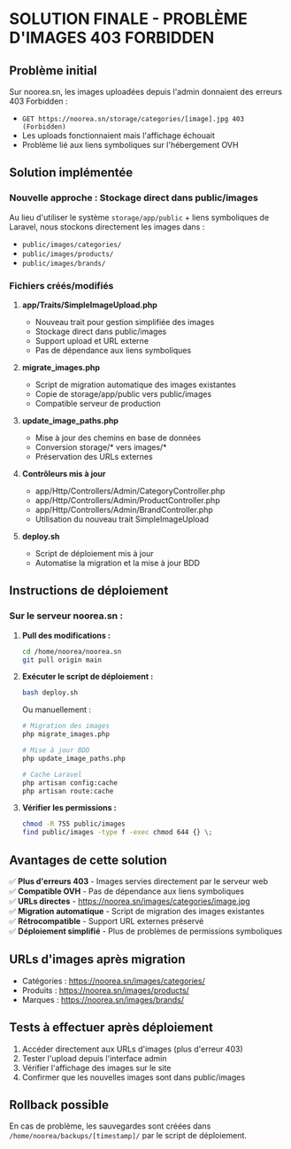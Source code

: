 # SOLUTION FINALE - PROBLÈME D'IMAGES 403 FORBIDDEN

## Problème initial
Sur noorea.sn, les images uploadées depuis l'admin donnaient des erreurs 403 Forbidden :
- `GET https://noorea.sn/storage/categories/[image].jpg 403 (Forbidden)`
- Les uploads fonctionnaient mais l'affichage échouait
- Problème lié aux liens symboliques sur l'hébergement OVH

## Solution implémentée

### Nouvelle approche : Stockage direct dans public/images

Au lieu d'utiliser le système `storage/app/public` + liens symboliques de Laravel, nous stockons directement les images dans :
- `public/images/categories/`
- `public/images/products/`
- `public/images/brands/`

### Fichiers créés/modifiés

1. **app/Traits/SimpleImageUpload.php**
   - Nouveau trait pour gestion simplifiée des images
   - Stockage direct dans public/images
   - Support upload et URL externe
   - Pas de dépendance aux liens symboliques

2. **migrate_images.php**
   - Script de migration automatique des images existantes
   - Copie de storage/app/public vers public/images
   - Compatible serveur de production

3. **update_image_paths.php**
   - Mise à jour des chemins en base de données
   - Conversion storage/* vers images/*
   - Préservation des URLs externes

4. **Contrôleurs mis à jour**
   - app/Http/Controllers/Admin/CategoryController.php
   - app/Http/Controllers/Admin/ProductController.php
   - app/Http/Controllers/Admin/BrandController.php
   - Utilisation du nouveau trait SimpleImageUpload

5. **deploy.sh**
   - Script de déploiement mis à jour
   - Automatise la migration et la mise à jour BDD

## Instructions de déploiement

### Sur le serveur noorea.sn :

1. **Pull des modifications :**
   ```bash
   cd /home/noorea/noorea.sn
   git pull origin main
   ```

2. **Exécuter le script de déploiement :**
   ```bash
   bash deploy.sh
   ```
   Ou manuellement :
   ```bash
   # Migration des images
   php migrate_images.php
   
   # Mise à jour BDD
   php update_image_paths.php
   
   # Cache Laravel
   php artisan config:cache
   php artisan route:cache
   ```

3. **Vérifier les permissions :**
   ```bash
   chmod -R 755 public/images
   find public/images -type f -exec chmod 644 {} \;
   ```

## Avantages de cette solution

✅ **Plus d'erreurs 403** - Images servies directement par le serveur web  
✅ **Compatible OVH** - Pas de dépendance aux liens symboliques  
✅ **URLs directes** - https://noorea.sn/images/categories/image.jpg  
✅ **Migration automatique** - Script de migration des images existantes  
✅ **Rétrocompatible** - Support URL externes préservé  
✅ **Déploiement simplifié** - Plus de problèmes de permissions symboliques  

## URLs d'images après migration

- Catégories : https://noorea.sn/images/categories/
- Produits : https://noorea.sn/images/products/
- Marques : https://noorea.sn/images/brands/

## Tests à effectuer après déploiement

1. Accéder directement aux URLs d'images (plus d'erreur 403)
2. Tester l'upload depuis l'interface admin
3. Vérifier l'affichage des images sur le site
4. Confirmer que les nouvelles images sont dans public/images

## Rollback possible

En cas de problème, les sauvegardes sont créées dans `/home/noorea/backups/[timestamp]/` par le script de déploiement.
